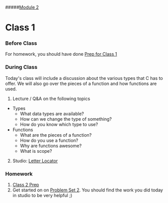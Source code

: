 #####[Module 2](../../)

# Class 1

### Before Class
For homework, you should have done [Prep for Class 1](../class1-prep)

### During Class
Today's class will include a discussion about the various types that C has to offer. We will also go over the pieces of a function and how functions are used.

1. Lecture / Q&A on the following topics
  * Types
	* What data types are available?
	* How can we change the type of something?
	* How do you know which type to use?
  * Functions
	* What are the pieces of a function?
	* How do you use a function?
	* Why are functions awesome?
	* What is scope?

2. Studio: [Letter Locator](../studios/letter-locator)

### Homework
1. [Class 2 Prep](../class2-prep) 
2. Get started on on [Problem Set 2](../problem-set). You should find the work you did today in studio to be very helpful ;)
